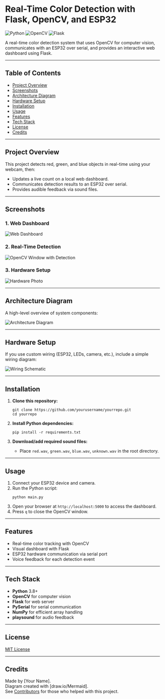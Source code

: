 # Real-Time Color Detection with Flask, OpenCV, and ESP32

![Python](https://img.shields.io/badge/Python-3.8%2B-blue)
![OpenCV](https://img.shields.io/badge/OpenCV-4.0%2B-green)
![Flask](https://img.shields.io/badge/Flask-web%20app-orange)

A real-time color detection system that uses OpenCV for computer vision, communicates with an ESP32 over serial, and provides an interactive web dashboard using Flask.

---

## Table of Contents

- [Project Overview](#project-overview)
- [Screenshots](#screenshots)
- [Architecture Diagram](#architecture-diagram)
- [Hardware Setup](#hardware-setup)
- [Installation](#installation)
- [Usage](#usage)
- [Features](#features)
- [Tech Stack](#tech-stack)
- [License](#license)
- [Credits](#credits)

---

## Project Overview

This project detects red, green, and blue objects in real-time using your webcam, then:
- Updates a live count on a local web dashboard.
- Communicates detection results to an ESP32 over serial.
- Provides audible feedback via sound files.

---

## Screenshots

### 1. Web Dashboard

![Web Dashboard](images/dashboard_screenshot.png)

### 2. Real-Time Detection

![OpenCV Window with Detection](images/opencv_detection.png)

### 3. Hardware Setup

![Hardware Photo](images/hardware_photo.jpg)

---

## Architecture Diagram

A high-level overview of system components:

![Architecture Diagram](images/architecture.png)

---

## Hardware Setup

If you use custom wiring (ESP32, LEDs, camera, etc.), include a simple wiring diagram:

![Wiring Schematic](images/wiring.png)

---

## Installation

1. **Clone this repository:**
    ```
    git clone https://github.com/yourusername/yourrepo.git
    cd yourrepo
    ```

2. **Install Python dependencies:**
    ```
    pip install -r requirements.txt
    ```

3. **Download/add required sound files:**
    - Place `red.wav`, `green.wav`, `blue.wav`, `unknown.wav` in the root directory.

---

## Usage

1. Connect your ESP32 device and camera.
2. Run the Python script:
    ```
    python main.py
    ```
3. Open your browser at `http://localhost:5000` to access the dashboard.
4. Press `q` to close the OpenCV window.

---

## Features

- Real-time color tracking with OpenCV
- Visual dashboard with Flask
- ESP32 hardware communication via serial port
- Voice feedback for each detection event

---

## Tech Stack

- **Python** 3.8+
- **OpenCV** for computer vision
- **Flask** for web server
- **PySerial** for serial communication
- **NumPy** for efficient array handling
- **playsound** for audio feedback

---

## License

[MIT License](LICENSE)

---

## Credits

Made by [Your Name].<br>
Diagram created with [draw.io/Mermaid].<br>
See [Contributors](#) for those who helped with this project.
